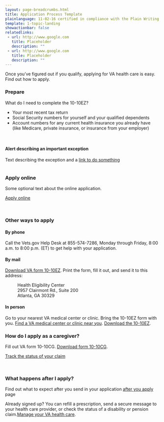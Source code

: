 ```yaml
---
layout: page-breadcrumbs.html
title: Application Process Template
plainlanguage: 11-02-16 certified in compliance with the Plain Writing Act
template: 1-topic-landing
showactionbar: false
relatedlinks:
 - url: http://www.google.com
   title: Placeholder
   description: ""
 - url: http://www.google.com
   title: Placeholder
   description: ""
---
```


Once you’ve figured out if you qualify, applying for VA health care is easy. Find out how to apply.

### Prepare

What do I need to complete the 10-10EZ?

- Your most recent tax return
- Social Security numbers for yourself and your qualified dependents
- Account numbers for any current health insurance you already have (like Medicare, private insurance, or insurance from your employer)

<div markdown="0"><br></div>

<div class="call-out" markdown="1">

</div>

<div class="usa-alert usa-alert-warning usa-content secondary" markdown="0">
<div class="usa-alert-body">
<h4 style="padding:0">Alert describing an important exception</h4>
<p style="margin:0">Text describing the exception and a <a href="http://www.google.com">link to do something</a></p>
</div>
</div>

<div markdown="0"><br></div>

### Apply online

Some optional text about the online application.

<a class="usa-button-primary va-button-primary" href="/healthcare/apply/application/introduction)">Apply online</a>

<div markdown="0"><br></div>

### Other ways to apply



#### By phone

Call the Vets.gov Help Desk at 855-574-7286, Monday through Friday, 8:00 a.m. to 8:00 p.m. (ET) to get help with your application.

#### By mail

[Download VA form 10-10EZ](http://www.va.gov/vaforms/medical/pdf/1010EZ-fillable.pdf). Print the form, fill it out, and send it to this address:

<dl class="va-address-block">
<dd>Health Eligibility Center</dd>
<dd>2957 Clairmont Rd., Suite 200</dd>
<dd>Atlanta, GA 30329</dd>
</dl>

#### In person

Go to your nearest VA medical center or clinic. Bring the 10-10EZ form with you.
[Find a VA medical center or clinic near you](https://www.vets.gov/facilities).
[Download the 10-10EZ](http://www.va.gov/vaforms/medical/pdf/1010EZ-fillable.pdf).


### How do I apply as a caregiver?

Fill out VA form 10-10CG.
[Download form 10-10CG](https://www.vets.gov/healthcare/forms/vha-10-10CG.pdf). 

<a class="usa-button-primary" href="http://www.google.com">Track the status of your claim</a>

<div markdown="0"><br></div>

### What happens after I apply?

Find out what to expect after you send in your application [after you apply](http://www.google.com) page

Already signed up? You can refill a prescription, send a secure message to your health care provider, or check the status of a disability or pension claim.[Manage your VA health care](/healthcare/). 

<div markdown="0"><br></div>
